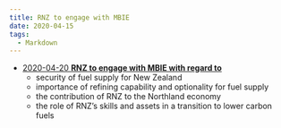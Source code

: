 ```yaml
---
title: RNZ to engage with MBIE
date: 2020-04-15
tags:
  - Markdown
---
```


- [2020-04-20 **RNZ to engage with MBIE with regard to**](oia/Doc%201%20-%203034%20Refining%20NZ%20strategic%20review%20%20fuel%20supply%20implications_Redacted.pdf)
    - security of fuel supply for New Zealand 
    - importance of refining capability and optionality for fuel supply
    - the contribution of RNZ to the Northland economy
    - the role of RNZ’s skills and assets in a transition to lower carbon fuels
